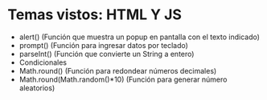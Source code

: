 # Temas vistos: HTML Y JS

- alert() (Función que muestra un popup en pantalla con el texto indicado)
- prompt() (Función para ingresar datos por teclado)
- parseInt() (Función que convierte un String a entero)
- Condicionales
- Math.round() (Función para redondear números decimales)
- Math.round(Math.random()*10) (Función para generar número aleatorios)